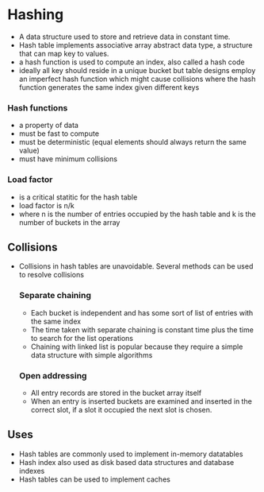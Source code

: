 # Hashing

 - A data structure used to store and retrieve data in constant time. 
 - Hash table implements associative array abstract data type, a structure that can map key to values.
 - a hash function is used to compute an index, also called a hash code
 - ideally all key should reside in  a unique bucket but table designs employ an imperfect hash function which might cause collisions where the hash function generates the same index given different keys


### Hash functions
 - a property of data
 - must be fast to compute
 - must be deterministic (equal elements should always return the same value)
 - must have minimum collisions
 
 ### Load factor 
 - is a critical statitic for the hash table 
 - load factor is n/k
 - where n is the number of entries occupied by the hash table and k is the number of buckets in the array 
 
 ## Collisions 
 
 - Collisions in hash tables are unavoidable. Several methods can be used to resolve collisions 
 
 	### Separate chaining 
 	- Each bucket is independent and has some sort of list of entries with the same index
 	- The time taken with separate chaining is constant time plus the time to search for the list operations
 	- Chaining with linked list is popular because they require a simple data structure with simple algorithms 
 	
 	### Open addressing 
 	- All entry records are stored in the bucket array itself
 	- When an entry is inserted buckets are examined and inserted in the correct slot, if a slot it occupied the next slot is chosen.
 	


## Uses
- Hash tables are commonly used to implement in-memory datatables
- Hash index also used as disk based data structures and database indexes 
- Hash tables can be used to implement caches
 	
